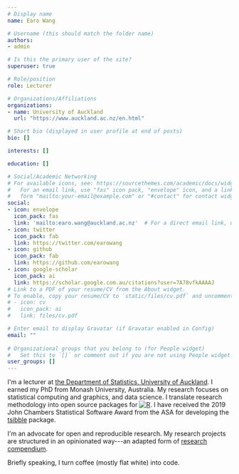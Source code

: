 ```yaml
---
# Display name
name: Earo Wang

# Username (this should match the folder name)
authors:
- admin

# Is this the primary user of the site?
superuser: true

# Role/position
role: Lecturer

# Organizations/Affiliations
organizations:
- name: University of Auckland
  url: "https://www.auckland.ac.nz/en.html"

# Short bio (displayed in user profile at end of posts)
bio: []

interests: []

education: []

# Social/Academic Networking
# For available icons, see: https://sourcethemes.com/academic/docs/widgets/#icons
#   For an email link, use "fas" icon pack, "envelope" icon, and a link in the
#   form "mailto:your-email@example.com" or "#contact" for contact widget.
social:
- icon: envelope
  icon_pack: fas
  link: 'mailto:earo.wang@auckland.ac.nz'  # For a direct email link, use "mailto:test@example.org".
- icon: twitter
  icon_pack: fab
  link: https://twitter.com/earowang
- icon: github
  icon_pack: fab
  link: https://github.com/earowang
- icon: google-scholar
  icon_pack: ai
  link: https://scholar.google.com.au/citations?user=7A78vfkAAAAJ
# Link to a PDF of your resume/CV from the About widget.
# To enable, copy your resume/CV to `static/files/cv.pdf` and uncomment the lines below.  
# - icon: cv
#   icon_pack: ai
#   link: files/cv.pdf

# Enter email to display Gravatar (if Gravatar enabled in Config)
email: ""
  
# Organizational groups that you belong to (for People widget)
#   Set this to `[]` or comment out if you are not using People widget.  
user_groups: []
---
```


I'm a lecturer at [the Department of Statistics, University of Auckland](https://www.auckland.ac.nz/en/science/about-the-faculty/department-of-statistics.html). I earned my PhD from Monash University, Australia. My research focuses on statistical computing and graphics, and data science. I translate research methodology into open source packages for [![R](https://www.r-project.org/logo/Rlogo.svg)](https://www.r-project.org). I have received the 2019 John Chambers Statistical Software Award from the ASA for developing the [tsibble](https://tsibble.tidyverts.org) package.

I'm an advocate for open and reproducible research. My research projects are structured in an opinionated way---an adapted form of [research compendium](https://peerj.com/preprints/3192/).

Briefly speaking, I turn coffee (mostly flat white) into code.

